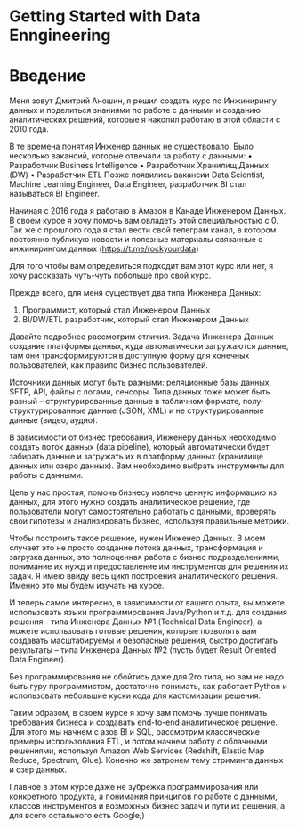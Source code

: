 # Getting Started with Data Enngineering 

# Введение
Меня зовут Дмитрий Аношин, я решил создать курс по Инжинирингу данных и поделиться знаниями по работе с данными и созданию аналитических решений, которые я накопил работаю в этой области с 2010 года. 

В те времена понятия Инженер данных не существовало. Было несколько вакансий, которые отвечали за работу с данными:
•	Разработчик Business Intelligence
•	Разработчик Хранилищ Данных (DW)
•	Разработчик ETL
Позже появились вакансии Data Scientist, Machine Learning Engineer, Data Engineer, разработчик BI стал называться BI Engineer. 

Начиная с 2016 года я работаю в Амазон в Канаде Инженером Данных. В своем курсе я хочу помочь вам овладеть этой специальностью с 0. Так же с прошлого года я стал вести свой телеграм канал, в котором постоянно публикую новости и полезные материалы связанные с инжинирингом данных (https://t.me/rockyourdata)

Для того чтобы вам определиться подходит вам этот курс или нет, я хочу рассказать чуть-чуть побольше про свой курс.

Прежде всего, для меня существует два типа Инженера Данных:
1.	Программист, который стал Инженером Данных
2.	BI/DW/ETL разработчик, который стал Инженером Данных

Давайте подробнее рассмотрим отличия. Задача Инженера Данных создание платформы данных, куда автоматически загружаются данные, там они трансформируются в доступную форму для конечных пользователей, как правило бизнес пользователей. 

Источники данных могут быть разными: реляционные базы данных, SFTP, API, файлы с логами, сенсоры. Типа данных тоже может быть разный – структурированные данные в табличном формате, полу-структурированные данные (JSON, XML) и не структурированные данные (видео, аудио).

В зависимости от бизнес требования, Инженеру данных необходимо создать поток данных (data pipeline), который автоматически будет забирать данные и загружать их в платформу данных (хранилище данных или озеро данных). Вам необходимо выбрать инструменты для работы с данными. 

Цель у нас простая, помочь бизнесу извлечь ценную информацию из данных, для этого нужно создать аналитическое решение, где пользователи могут самостоятельно работать с данными, проверять свои гипотезы и анализировать бизнес, используя правильные метрики. 

Чтобы построить такое решение, нужен Инженер Данных. В моем случает это не просто создание потока данных, трансформация и загрузка данных, это полноценная работа с бизнес подразделениями, понимание их нужд и предоставление им инструментов для решения их задач. Я имею ввиду весь цикл построения аналитического решения. Именно это мы будем изучать на курсе. 

И теперь самое интересно, в зависимости от вашего опыта, вы можете использовать языки программирования Java/Python и т.д. для создания решения - типа Инженера Данных №1 (Technical Data Engineer), а можете использовать готовые решения, которые позволять вам создавать масштабируемы и безопасные решения, быстро достигать результаты – типа Инженера Данных №2 (пусть будет Result Oriented Data Engineer). 

Без программирования не обойтись даже для 2го типа, но вам не надо быть гуру программистом, достаточно понимать, как работает Python и использовать небольшие куски кода для кастомизации решения. 

Таким образом, в своем курсе я хочу вам помочь лучше понимать требования бизнеса и создавать end-to-end аналитическое решение. Для этого мы начнем с азов BI и SQL, рассмотрим классические примеры использования ETL, и потом начнем работу с облачными решениями, используя Amazon Web Services (Redshift, Elastic Map Reduce, Spectrum, Glue). Конечно же затронем тему стриминга данных и озер данных. 

Главное в этом курсе даже не зубрежка программирования или конкретного продукта, а понимания принципов по работе с данными, классов инструментов и возможных бизнес задач и пути их решения, а для всего остального есть Google;)


